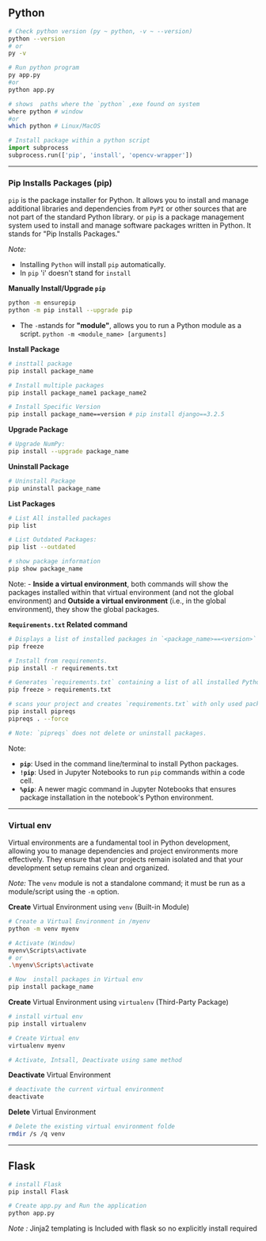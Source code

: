 
## Python 

```sh
# Check python version (py ~ python, -v ~ --version)
python --version
# or
py -v

# Run python program
py app.py
#or
python app.py

# shows  paths where the `python` ,exe found on system 
where python # window
#or
which python # Linux/MacOS
```

```python
# Install package within a python script
import subprocess
subprocess.run(['pip', 'install', 'opencv-wrapper'])
```

---
### Pip Installs Packages (pip)

`pip` is the package installer for Python. It allows you to install and manage additional libraries and dependencies from `PyPI` or other sources that are not part of the standard Python library.
or
`pip` is a package management system used to install and manage software packages written in Python. It stands for "Pip Installs Packages." 

*Note:* 
- Installing `Python` will install `pip` automatically. 
- In `pip` 'i' doesn't stand for `install`

**Manually Install/Upgrade `pip`**
```sh
python -m ensurepip
python -m pip install --upgrade pip
```
- The `-m`stands for **"module"**, allows you to run a Python module as a script. `python -m <module_name> [arguments]`

**Install Package**
```sh
# insttall package
pip install package_name

# Install multiple packages
pip install package_name1 package_name2 

# Install Specific Version
pip install package_name==version # pip install django==3.2.5
```

**Upgrade Package**
```sh
# Upgrade NumPy:
pip install --upgrade package_name
```

**Uninstall Package**
```sh
# Uninstall Package
pip uninstall package_name
```

**List Packages**
```sh
# List All installed packages
pip list

# List Outdated Packages:
pip list --outdated

# show package information
pip show package_name
```
Note: - **Inside a virtual environment**, both commands will show the packages installed within that virtual environment (and not the global environment) and  **Outside a virtual environment** (i.e., in the global environment), they show the global packages.

**`Requirements.txt` Related command**
```sh
# Displays a list of installed packages in `<package_name>==<version>` format.
pip freeze

# Install from requirements.
pip install -r requirements.txt

# Generates `requirements.txt` containing a list of all installed Python packages in your environment, (env+global)
pip freeze > requirements.txt

# scans your project and creates `requirements.txt` with only used packages.
pip install pipreqs
pipreqs . --force 

# Note: `pipreqs` does not delete or uninstall packages.
```


Note:
- **`pip`**: Used in the command line/terminal to install Python packages.
- **`!pip`**: Used in Jupyter Notebooks to run `pip` commands within a code cell.
- **`%pip`**: A newer magic command in Jupyter Notebooks that ensures package installation in the notebook's Python environment.
---
### Virtual env

Virtual environments are a fundamental tool in Python development, allowing you to manage dependencies and project environments more effectively. They ensure that your projects remain isolated and that your development setup remains clean and organized.

*Note:* The `venv` module is not a standalone command; it must be run as a module/script using the `-m` option.


 **Create** Virtual Environment using `venv` (Built-in Module)
```sh
# Create a Virtual Environment in /myenv
python -m venv myenv 

# Activate (Window)
myenv\Scripts\activate
# or
.\myenv\Scripts\activate

# Now  install packages in Virtual env
pip install package_name 
```

**Create** Virtual Environment using `virtualenv` (Third-Party Package)
```sh
# install virtual env
pip install virtualenv

# Create Virtual env
virtualenv myenv

# Activate, Intsall, Deactivate using same method
```

**Deactivate** Virtual Environment
```sh
# deactivate the current virtual environment
deactivate
```

**Delete** Virtual Environment
```sh
# Delete the existing virtual environment folde
rmdir /s /q venv 
```

---

## Flask

```sh
# install Flask
pip install Flask

# Create app.py and Run the application
python app.py
```

*Note :* Jinja2 templating is Included with flask so no explicitly install required
